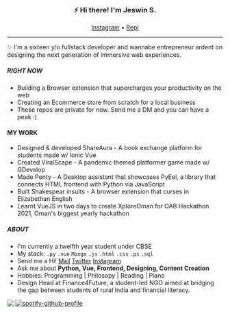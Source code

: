<h3 align="center">⚡ Hi there! I'm Jeswin S.</h3>
<p align="center">
  <a href="https://instagram.com/_looonaaaa">Instagram</a> • <a href="https://replit.com/@jeswinsunsi">Repl</a> 
</p>


---
✨ I'm a sixteen y/o fullstack developer and wannabe entrepreneur ardent on designing the next generation of immersive web experiences.

##### RIGHT NOW
- Building a Browser extension that supercharges your productivity on the web
- Creating an Ecommerce store from scratch for a local business
- These repos are private for now. Send me a DM and you can have a peak :)

#### MY WORK
- Designed & developed ShareAura - A book exchange platform for students made w/ Ionic Vue
- Created ViralScape - A pandemic themed platformer game made w/ GDevelop
- Made Penty - A Desktop assistant that showcases PyEel, a library that connects HTML frontend with Python via JavaScript
- Built Shakespear insults - A browser extension that curses in Elizabethan English 
- Learnt VueJS in two days to create XploreOman for OAB Hackathon 2021, Oman's biggest yearly hackathon

##### ABOUT
- I'm currently a twelfth year student under CBSE
- My stack: `.py` `.vue` `Mongo` `.js` `.html` `.css` `.ps` `.sql`
- Send me a Hi! [Mail](mailto:jeswinsunsi@gmail.com "Mail me") [Twitter](https://twitter.com/lonadotexe "My Twitter") [Instagram](https://instagram.com/lonz.exe, "My Instagram")
- Ask me about **Python, Vue, Frontend, Designing, Content Creation**
- Hobbies: Programming | Philosopy | Reading | Piano
- Design Head at Finance4Future, a student-led NGO aimed at bridging the gap between students of rural India and financial literacy.

<img align="left" src="https://github-readme-stats.vercel.app/api?username=JeswinSUnsi&show_icons=true&theme=radical" /> 

[![spotify-github-profile](https://spotify-github-profile.vercel.app/api/view?uid=dscfen14d7dpd0e38x87ohuk3&cover_image=true&theme=novatorem&bar_color=53b14f&bar_color_cover=false)](https://github.com/kittinan/spotify-github-profile)




